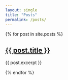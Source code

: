 ```yaml
---
layout: single
title: "Posts"
permalink: /posts/
---
```


{% for post in site.posts %}
<h2><a href="{{ post.url }}">{{ post.title }}</a></h2>
<p>{{ post.excerpt }}</p>
{% endfor %}

